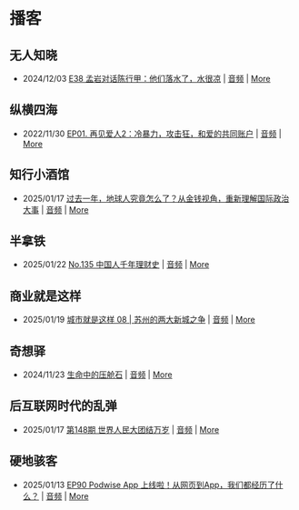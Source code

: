 # 播客

## 无人知晓
- 2024/12/03 [E38 孟岩对话陈行甲：他们落水了，水很凉](https://www.xiaoyuzhoufm.com/episode/674993fcc3b2a2f334681d1c) | [音频](https://dts-api.xiaoyuzhoufm.com/track/611719d3cb0b82e1df0ad29e/674993fcc3b2a2f334681d1c/media.xyzcdn.net/ltQLGAGNRRRTiQZqd_ZmhAAewLcp.m4a) | [More](channels/%E6%97%A0%E4%BA%BA%E7%9F%A5%E6%99%93.md)

## 纵横四海
- 2022/11/30 [EP01. 再见爱人2：冷暴力，攻击狂，和爱的共同账户](https://www.ximalaya.com/sound/592716797) | [音频](https://aod.cos.tx.xmcdn.com/storages/26c6-audiofreehighqps/E9/4E/GKwRIUEHXOodAq7-QQHYdhCw-aacv2-48K.m4a) | [More](channels/%E7%BA%B5%E6%A8%AA%E5%9B%9B%E6%B5%B7.md)

## 知行小酒馆
- 2025/01/17 [过去一年，地球人究竟怎么了？从金钱视角，重新理解国际政治大事](https://www.xiaoyuzhoufm.com/episode/6789c1ff2d0847429809641e) | [音频](https://dts-api.xiaoyuzhoufm.com/track/6013f9f58e2f7ee375cf4216/6789c1ff2d0847429809641e/media.xyzcdn.net/6013f9f58e2f7ee375cf4216/ljR5G8umQoOqDLbquepBPChYdFqC.m4a) | [More](channels/%E7%9F%A5%E8%A1%8C%E5%B0%8F%E9%85%92%E9%A6%86.md)

## 半拿铁
- 2025/01/22 [No.135 中国人千年理财史](https://www.ximalaya.com/sound/798515599) | [音频](https://tk.wavpub.com/WPDL_eTBgNupGBtbGfzrJNYMHCjmWTKVfzAEyDJjEqesMGAtNKnGVgZmLAAYqcE-85.m4a) | [More](channels/%E5%8D%8A%E6%8B%BF%E9%93%81.md)

## 商业就是这样
- 2025/01/19 [城市就是这样 08 | 苏州的两大新城之争](https://www.ximalaya.com/sound/797820365) | [音频](https://aod.cos.tx.xmcdn.com/storages/344a-audiofreehighqps/4F/FB/GKwRIRwLYtnMANCHwQNYCPqG.m4a) | [More](channels/%E5%95%86%E4%B8%9A%E5%B0%B1%E6%98%AF%E8%BF%99%E6%A0%B7.md)

## 奇想驿
- 2024/11/23 [生命中的压舱石](https://www.xiaoyuzhoufm.com/episode/67403d1d11045e78e5105c6f) | [音频](https://dts-api.xiaoyuzhoufm.com/track/6034daea97755b8fc9c66480/67403d1d11045e78e5105c6f/media.xyzcdn.net/lmERsWF4hFJGK9PjHGzOwQnbz-Ge.m4a) | [More](channels/%E5%A5%87%E6%83%B3%E9%A9%BF.md)

## 后互联网时代的乱弹
- 2025/01/17 [第148期 世界人民大团结万岁](https://hosting.wavpub.cn/pie/ep148/) | [音频](https://tk.wavpub.com/WPDL_xwzmtFTPQwFKnSLkykVUxqwpGTPwrqKDPdCFbPJZNTcBuEcxCvErazLtHC-d4.mp3) | [More](channels/%E5%90%8E%E4%BA%92%E8%81%94%E7%BD%91%E6%97%B6%E4%BB%A3%E7%9A%84%E4%B9%B1%E5%BC%B9.md)

## 硬地骇客
- 2025/01/13 [EP90 Podwise App 上线啦！从网页到App，我们都经历了什么？](https://www.xiaoyuzhoufm.com/episode/67851bba1bf3f0ab2be0674d) | [音频](https://dts-api.xiaoyuzhoufm.com/track/640ee2438be5d40013fe4a87/67851bba1bf3f0ab2be0674d/media.xyzcdn.net/640ee2438be5d40013fe4a87/lrn_HpHv9oCNxEO6U0ylp83MtAY4.m4a) | [More](channels/%E7%A1%AC%E5%9C%B0%E9%AA%87%E5%AE%A2.md)

